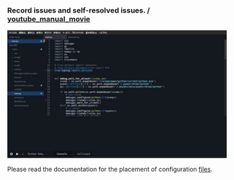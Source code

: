 ### Record issues and self-resolved issues. / [youtube_manual_movie](https://youtu.be/6Rq5Jdilko0)

![hydra_project_GitLab](https://github.com/takkii/PythonSettings/blob/main/image/hydra.jpg)

Please read the documentation for the placement of configuration [files](https://github.com/takkii/PythonSettings/blob/main/doc/env.md).
